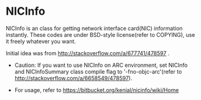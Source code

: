 NICInfo
=======

NICInfo is an class for getting network interface card(NIC) information instantly. These codes are under BSD-style license(refer to COPYING), use it freely whatever you want.

Initial idea was from http://stackoverflow.com/a/677741/478597 .

* Caution: If you want to use NICInfo on ARC environment, set NICInfo and NICInfoSummary class compile flag to '-fno-objc-arc'(refer to http://stackoverflow.com/a/6658549/478597).

* For usage, refer to https://bitbucket.org/kenial/nicinfo/wiki/Home
